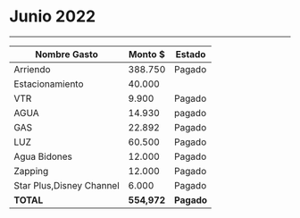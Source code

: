 # Junio 2022
----

| Nombre Gasto  | Monto $  | Estado |
|---|---|--|
|   Arriendo |  388.750  |  Pagado | 
|   Estacionamiento | 40.000   |   | 
|   VTR  | 9.900  | Pagado | 
|   AGUA | 14.930 |  pagado | 
|   GAS | 22.892  | Pagado | 
|   LUZ | 60.500 | Pagado   |  
|   Agua Bidones | 12.000 |  Pagado  |  
|   Zapping | 12.000 |   Pagado   |
|   Star Plus,Disney Channel | 6.000 |   Pagado   |
 **TOTAL** |  **554,972** | **Pagado**
